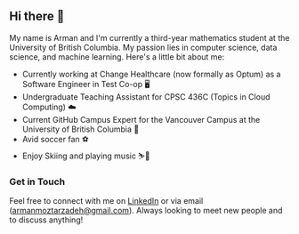 ## Hi there 👋

My name is Arman and I'm currently a third-year mathematics student at the University of British Columbia. My passion lies in computer science, data science, and machine learning. 
Here's a little bit about me:

- Currently working at Change Healthcare (now formally as Optum) as a Software Engineer in Test Co-op 🖥️
- Undergraduate Teaching Assistant for CPSC 436C (Topics in Cloud Computing) ☁️
- Current GitHub Campus Expert for the Vancouver Campus at the University of British Columbia 🚩
- Avid soccer fan ⚽ 
- Enjoy Skiing and playing music ⛷️🎹

### Get in Touch
Feel free to connect with me on [LinkedIn](https://www.linkedin.com/in/arman-moztarzadeh/) or via email (armanmoztarzadeh@gmail.com). Always looking to meet new people and to discuss anything! 





<!--
![snake-Gif](https://github.com/armanmoztar/armanmoztar/blob/output/github-contribution-grid-snake.gif)
![Activity-Graph](https://activity-graph.herokuapp.com/graph?username=armanmoztar&theme=minimal)
![Profile-Hit-Counter](https://hits.seeyoufarm.com/api/count/incr/badge.svg?url=https%3A%2F%2Fgithub.com%2F{username}1212%2Fhit-counter)

![Arman's GitHub stats](https://github-readme-stats.vercel.app/api?username=armanmoztar&show_icons=true&theme=radical)
![Top Langs](https://github-readme-stats.vercel.app/api/top-langs/?username=armanmoztar&layout=compact)
 -->

<!-- RESOURCES/LINKS
- https://shields.io/.    
- https://github.com/alexandresanlim/Badges4-README.md-Profile.     # Tech Stack
- https://github.com/rishavanand/github-profilinator.  # Profile generator
- https://github.com/anuraghazra/github-readme-stats.   # Github Stats  
 -->
